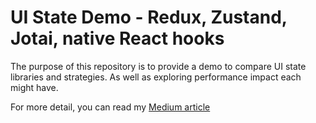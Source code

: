 # UI State Demo - Redux, Zustand, Jotai, native React hooks

The purpose of this repository is to provide a demo to compare UI state libraries and strategies. As well as exploring performance impact each might have.  

For more detail, you can read my 
[Medium article](https://pragmaticgeek.medium.com/react-and-ui-state-libraries-optimization-bf9a1103a71d )